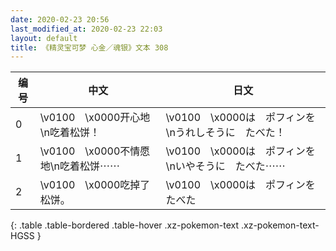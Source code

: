 ```yaml
---
date: 2020-02-23 20:56
last_modified_at: 2020-02-23 22:03
layout: default
title: 《精灵宝可梦 心金／魂银》文本 308
---
```

| 编号 | 中文 | 日文 |
| ---- | ---- | ---- |
| 0 | \v0100　\x0000开心地\n吃着松饼！ | \v0100　\x0000は　ポフィンを\nうれしそうに　たべた！ |
| 1 | \v0100　\x0000不情愿地\n吃着松饼⋯⋯ | \v0100　\x0000は　ポフィンを\nいやそうに　たべた⋯⋯ |
| 2 | \v0100　\x0000吃掉了松饼。 | \v0100　\x0000は　ポフィンを　たべた |
{: .table .table-bordered .table-hover .xz-pokemon-text .xz-pokemon-text-HGSS }